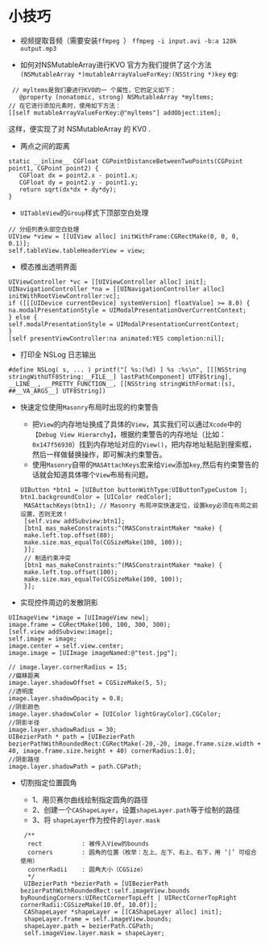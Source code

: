 # 小技巧
* 视频提取音频（需要安装`ffmpeg `） `ffmpeg -i input.avi -b:a 128k output.mp3`

* 如何对NSMutableArray进行KVO
	官方为我们提供了这个方法
	`(NSMutableArray *)mutableArrayValueForKey:(NSString *)key`
 eg:
 
 ```
  // myltems是我们要进行KVO的一 个属性，它的定义如下：
	@property (nonatomic, strong) NSMutableArray *myltems;
 // 在它进行添加元素时，使用如下方法：
[[self mutableArrayValueForKey:@"myltems"] addObject:item];
```
 这样，便实现了对 NSMutableArray 的 KV0 .
 
* 两点之间的距离

 ```
 static __inline__ CGFloat CGPointDistanceBetweenTwoPoints(CGPoint point1, CGPoint point2) { 
 	CGFloat dx = point2.x - point1.x; 
 	CGFloat dy = point2.y - point1.y; 
 	return sqrt(dx*dx + dy*dy);
 }
 ```
 
* `UITableView`的`Group`样式下顶部空白处理

 ```
 // 分组列表头部空白处理
 UIView *view = [[UIView alloc] initWithFrame:CGRectMake(0, 0, 0, 0.1)];
 self.tableView.tableHeaderView = view;
 
 ```

* 模态推出透明界面

 ```
 UIViewController *vc = [[UIViewController alloc] init]; 
 UINavigationController *na = [[UINavigationController alloc] initWithRootViewController:vc]; 
 if ([[[UIDevice currentDevice] systemVersion] floatValue] >= 8.0) { 
 na.modalPresentationStyle = UIModalPresentationOverCurrentContext; 
 } else { 
self.modalPresentationStyle = UIModalPresentationCurrentContext; 
} 
[self presentViewController:na animated:YES completion:nil];
 ```
 
* 打印全 NSLog 日志输出

 ```
 #define NSLog( s, ... ) printf("[ %s:(%d) ] %s :%s\n", [[[NSString stringWithUTF8String:__FILE__] lastPathComponent] UTF8String], __LINE__, __PRETTY_FUNCTION__, [[NSString stringWithFormat:(s), ##__VA_ARGS__] UTF8String])
 ```
* 快速定位使用`Masonry`布局时出现的约束警告
	* 把`View`的内存地址换成了具体的`View`，其实我们可以通过`Xcode`中的`【Debug View Hierarchy】`，根据约束警告的内存地址（比如：`0x147f56930`）找到内存地址对应的`View()`，把内存地址粘贴到搜索框，然后一样做替换操作，即可解决约束警告。
	* 使用`Masonry`自带的`MASAttachKeys`宏来给`View`添加`key`,然后有约束警告的话就会知道具体哪个`View`布局有问题。
	
	```
	UIButton *btn1 = [UIButton buttonWithType:UIButtonTypeCustom ]; 
	btn1.backgroundColor = [UIColor redColor];
	 MASAttachKeys(btn1); // Masonry 布局冲突快速定位，设置key必须在布局之前设置，否则无效！ 
	 [self.view addSubview:btn1]; 
	 [btn1 mas_makeConstraints:^(MASConstraintMaker *make) { 
	 make.left.top.offset(80); 
	 make.size.mas_equalTo(CGSizeMake(100, 100)); 
	 }]; 
	 // 制造约束冲突 
	 [btn1 mas_makeConstraints:^(MASConstraintMaker *make) { 
	 make.left.top.offset(100); 
	 make.size.mas_equalTo(CGSizeMake(100, 100)); 
	 }];

	```
	
* 实现控件周边的发散阴影

 ```
 UIImageView *image = [UIImageView new]; 
 image.frame = CGRectMake(100, 100, 300, 300);
 [self.view addSubview:image]; 
 self.image = image; 
 image.center = self.view.center; 
 image.image = [UIImage imageNamed:@"test.jpg"]; 
 
 // image.layer.cornerRadius = 15; 
 //偏移距离
 image.layer.shadowOffset = CGSizeMake(5, 5); 
 //透明度 
 image.layer.shadowOpacity = 0.8; 
 //阴影颜色 
 image.layer.shadowColor = [UIColor lightGrayColor].CGColor; 
 //阴影半径 
 image.layer.shadowRadius = 30; 
 UIBezierPath * path = [UIBezierPath bezierPathWithRoundedRect:CGRectMake(-20,-20, image.frame.size.width + 40, image.frame.size.height + 40) cornerRadius:1.0]; 
 //阴影路径 
 image.layer.shadowPath = path.CGPath;
 ```
 
* 切割指定位置圆角
	* 1、用贝赛尔曲线绘制指定圆角的路径
	* 2、创建一个`CAShapeLayer`，设置`shapeLayer.path`等于绘制的路径
	* 3、将	`shapeLayer`作为控件的`layer.mask`
	
   ```
 	/**
     rect           : 被传入View的bounds
     corners        : 圆角的位置（枚举：左上、左下、右上、右下，用 ‘|’ 可组合使用）
     cornerRadii    : 圆角大小（CGSize）
     */
    UIBezierPath *bezierPath = [UIBezierPath bezierPathWithRoundedRect:self.imageView.bounds byRoundingCorners:UIRectCornerTopLeft | UIRectCornerTopRight cornerRadii:CGSizeMake(10.0f, 10.0f)];
    CAShapeLayer *shapeLayer = [[CAShapeLayer alloc] init];
    shapeLayer.frame = self.imageView.bounds;
    shapeLayer.path = bezierPath.CGPath;
    self.imageView.layer.mask = shapeLayer;
   ```